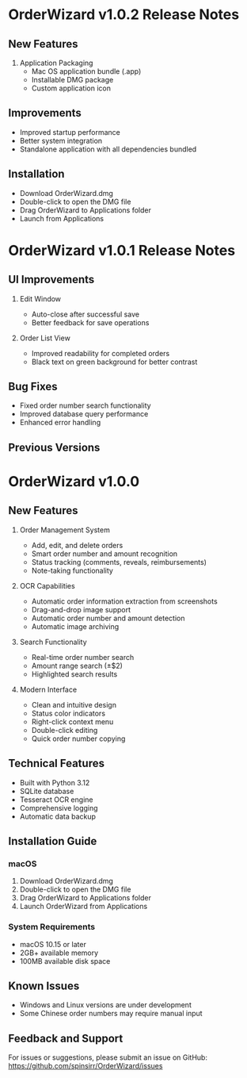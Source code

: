 # OrderWizard v1.0.2 Release Notes

## New Features
1. Application Packaging
   - Mac OS application bundle (.app)
   - Installable DMG package
   - Custom application icon

## Improvements
- Improved startup performance
- Better system integration
- Standalone application with all dependencies bundled

## Installation
- Download OrderWizard.dmg
- Double-click to open the DMG file
- Drag OrderWizard to Applications folder
- Launch from Applications

# OrderWizard v1.0.1 Release Notes

## UI Improvements
1. Edit Window
   - Auto-close after successful save
   - Better feedback for save operations

2. Order List View
   - Improved readability for completed orders
   - Black text on green background for better contrast

## Bug Fixes
- Fixed order number search functionality
- Improved database query performance
- Enhanced error handling

## Previous Versions

# OrderWizard v1.0.0

## New Features
1. Order Management System
   - Add, edit, and delete orders
   - Smart order number and amount recognition
   - Status tracking (comments, reveals, reimbursements)
   - Note-taking functionality

2. OCR Capabilities
   - Automatic order information extraction from screenshots
   - Drag-and-drop image support
   - Automatic order number and amount detection
   - Automatic image archiving

3. Search Functionality
   - Real-time order number search
   - Amount range search (±$2)
   - Highlighted search results

4. Modern Interface
   - Clean and intuitive design
   - Status color indicators
   - Right-click context menu
   - Double-click editing
   - Quick order number copying

## Technical Features
- Built with Python 3.12
- SQLite database
- Tesseract OCR engine
- Comprehensive logging
- Automatic data backup

## Installation Guide
### macOS
1. Download OrderWizard.dmg
2. Double-click to open the DMG file
3. Drag OrderWizard to Applications folder
4. Launch OrderWizard from Applications

### System Requirements
- macOS 10.15 or later
- 2GB+ available memory
- 100MB available disk space

## Known Issues
- Windows and Linux versions are under development
- Some Chinese order numbers may require manual input

## Feedback and Support
For issues or suggestions, please submit an issue on GitHub:
https://github.com/spinsirr/OrderWizard/issues 